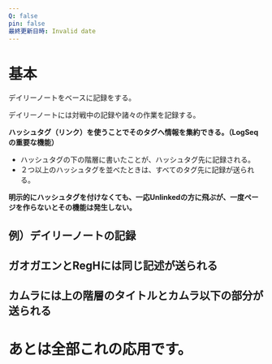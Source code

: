 ```yaml
---
Q: false
pin: false
最終更新日時: Invalid date
---
```

  

# 基本

デイリーノートをベースに記録をする。

デイリーノートには対戦中の記録や諸々の作業を記録する。

**ハッシュタグ（リンク）を使うことでそのタグへ情報を集約できる。（LogSeqの重要な機能）**

- ハッシュタグの下の階層に書いたことが、ハッシュタグ先に記録される。
- ２つ以上のハッシュタグを並べたときは、すべてのタグ先に記録が送られる。

**明示的にハッシュタグを付けなくても、一応Unlinkedの方に飛ぶが、一度ページを作らないとその機能は発生しない。**

  

## 例）デイリーノートの記録

  

## ガオガエンとRegHには同じ記述が送られる

## カムラには上の階層のタイトルとカムラ以下の部分が送られる

# あとは全部これの応用です。